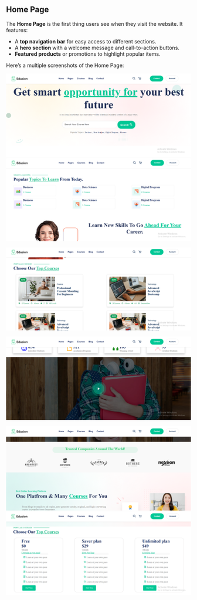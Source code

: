 ## Home Page

The **Home Page** is the first thing users see when they visit the website. It features:

- A **top navigation bar** for easy access to different sections.  
- A **hero section** with a welcome message and call-to-action buttons.  
- **Featured products** or promotions to highlight popular items. 

Here’s a multiple screenshots of the Home Page:  

![Home Page Screenshot](images/screenshot1.png)
![Home Page Screenshot](images/screenshot2.png)

![Home Page Screenshot](images/screenshot3.png)

![Home Page Screenshot](images/screenshot4.png)

![Home Page Screenshot](images/screenshot5.png)
![Home Page Screenshot](images/screenshot6.png)


